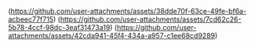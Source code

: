 (https://github.com/user-attachments/assets/38dde70f-63ce-49fe-bf6a-acbeec77f715)
(https://github.com/user-attachments/assets/7cd62c26-5b78-4ccf-98dc-3eaf31473a19)
(https://github.com/user-attachments/assets/42cda941-45f4-434a-a957-c1ee68cd9289)


